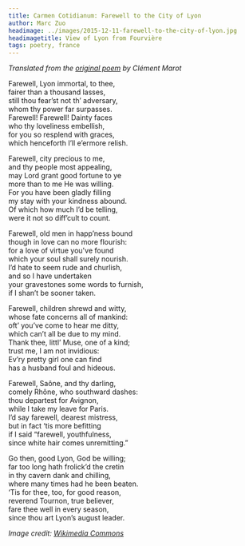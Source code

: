 ```yaml
---
title: Carmen Cotidianum: Farewell to the City of Lyon
author: Marc Zuo
headimage: ../images/2015-12-11-farewell-to-the-city-of-lyon.jpg
headimagetitle: View of Lyon from Fourvière
tags: poetry, france
---
```


_Translated from the [original
poem](https://books.google.fr/books?id=1tpWAAAAcAAJ&pg=PA544&lpg=PA544&source=bl&ots=-ULuyl8A4x&sig=DTzYEfkrkUmseNWghHRCosoaPas&hl=fr&sa=X&ved=0ahUKEwinmtn_s9LJAhWCRxoKHe6hAqYQ6AEISjAJ#v=onepage&q&f=false)
by Clément Marot_

Farewell, Lyon immortal, to thee,  
fairer than a thousand lasses,  
still thou fear’st not th’ adversary,  
whom thy power far surpasses.  
Farewell! Farewell! Dainty faces  
who thy loveliness embellish,  
for you so resplend with graces,  
which henceforth I’ll e’ermore relish.  
  
Farewell, city precious to me,  
and thy people most appealing,  
may Lord grant good fortune to ye  
more than to me He was willing.  
For you have been gladly filling  
my stay with your kindness abound.  
Of which how much I’d be telling,  
were it not so diff’cult to count.  
  
Farewell, old men in happ’ness bound  
though in love can no more flourish:  
for a love of virtue you've found  
which your soul shall surely nourish.  
I’d hate to seem rude and churlish,  
and so I have undertaken  
your gravestones some words to furnish,  
if I shan’t be sooner taken.  
  
Farewell, children shrewd and witty,  
whose fate concerns all of mankind:  
oft’ you’ve come to hear me ditty,  
which can’t all be due to my mind.  
Thank thee, littl’ Muse, one of a kind;  
trust me, I am not invidious:  
Ev’ry pretty girl one can find  
has a husband foul and hideous.  
  
Farewell, Saône, and thy darling,  
comely Rhône, who southward dashes:  
thou departest for Avignon,  
while I take my leave for Paris.  
I’d say farewell, dearest mistress,  
but in fact ‘tis more befitting  
if I said “farewell, youthfulness,  
since white hair comes unremitting.”  
  
Go then, good Lyon, God be willing;  
far too long hath frolick’d the cretin  
in thy cavern dank and chilling,  
where many times had he been beaten.  
‘Tis for thee, too, for good reason,  
reverend Tournon, true believer,  
fare thee well in every season,  
since thou art Lyon’s august leader.  

_Image credit: [Wikimedia
Commons](https://commons.wikimedia.org/wiki/File:01._Panorama_de_Lyon_pris_depuis_le_toit_de_la_Basilique_de_Fourvière.jpg)_
